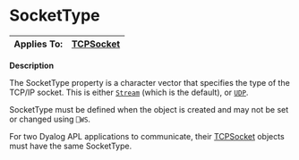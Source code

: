 




<h1 class="heading"><span class="name">SocketType</span></h1>

| Applies To: | [TCPSocket](../a-z/tcpsocket.md) |
| --- | ---  |


**Description**


The SocketType property is a character vector that specifies the type of the TCP/IP socket. This is either [`Stream`](../Miscellaneous/Stream%20Sockets.htm) (which is the default), or [`UDP`](../Miscellaneous/User%20Datagram%20Protocol%20UDP.htm).


SocketType must be defined when the object is created and may not be set or changed using `⎕WS`.


For two Dyalog APL applications to communicate, their [TCPSocket](../a-z/tcpsocket.md) objects must have the same SocketType.



